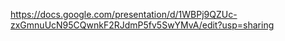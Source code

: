 https://docs.google.com/presentation/d/1WBPj9QZUc-zxGmnuUcN95CQwnkF2RJdmP5fv5SwYMvA/edit?usp=sharing